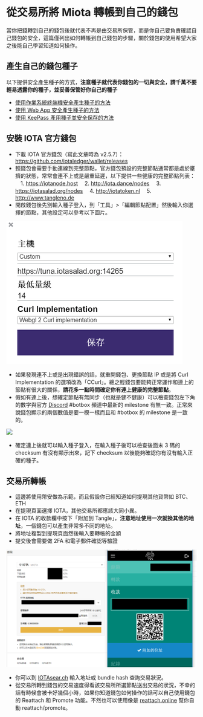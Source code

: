 # 從交易所將 Miota 轉帳到自己的錢包
當你把錢轉到自己的錢包後就代表不再是由交易所保管，而是你自己要負責確認自己錢包的安全，這篇僅列出如何轉帳到自己錢包的步驟，關於錢包的使用希望大家之後能自己學習知道如何操作。

## 產生自己的錢包種子
以下提供安全產生種子的方式，**注意種子就代表你錢包的一切與安全，請千萬不要輕易透露你的種子，並妥善保管好你自己的種子**
* [使用作業系統終端機安全產生種子的方法](https://hackmd.io/s/BkS2NOSBz)
* [使用 Web App 安全產生種子的方法](https://hackmd.io/s/HyhLH6EHG)
* [使用 KeePass 產用種子並安全保存的方法](https://hackmd.io/s/BJu5FZVBf)
## 安裝 IOTA 官方錢包
* 下載 IOTA 官方錢包（寫此文章時為 v2.5.7）：https://github.com/iotaledger/wallet/releases
* 輕錢包會需要手動連線到完整節點，官方錢包預設的完整節點通常都是處於壅擠的狀態，常常會連不上或是嚴重延遲，以下提供一些健康的完整節點列表：
　1. https://iotanode.host
　2. http://iota.dance/nodes
　3. https://iotasalad.org/nodes
　4. http://iotatoken.nl
　5. http://www.tangleno.de
* 開啟錢包後先別輸入種子登入，到「工具」>「編輯節點配置」然後輸入你選擇的節點，其他設定可以參考以下圖片。

![](snapshot/wsetup.png)

* 如果發現連不上或是出現錯誤的話，就重開錢包、更換節點 IP 或是將 Curl Implementation 的選項改為「CCurl」。總之輕錢包要能夠正常運作和連上的節點有很大的關係，**請花多一點時間確定你有連上健康的完整節點**。
* 假如有連上後，想確定節點有無同步（也就是健不健康）可以檢查錢包左下角的數字與官方 [Discord](https://discord.gg/rx5uu8z) #botbox 頻道中最新的 milestone 有無一致。正常來說錢包顯示的兩個數值是要一模一樣而且和 #botbox 的 milestone 是一致的。

![](images/milestone.png)

* 確定連上後就可以輸入種子登入，在輸入種子後可以檢查後面末 3 碼的 checksum 有沒有顯示出來，記下 checksum 以後能夠確認你有沒有輸入正確的種子。

## 交易所轉帳
* 這邊將使用幣安做為示範，而且假設你已經知道如何提現其他貨幣如 BTC、ETH
* 在提現頁面選擇 IOTA，其他交易所都應該大同小異。
* 在 IOTA 的收款欄中按下「附加到 Tangle」，**注意地址使用一次就換其他的地址**，一個錢包可以產生非常多不同的地址。
* 將地址複製到提現頁面然後輸入要轉帳的金額
* 提交後會需要做 2FA 和電子郵件確認等驗證

![](images/withdr.png)


* 你可以到 [IOTAsear.ch](https://iotasear.ch/) 輸入地址或 bundle hash 查詢交易狀況。
* 從交易所轉到錢包的交易速度得看該交易所所選節點送出交易的狀況，不幸的話有時候會被卡好幾個小時，如果你知道錢包如何操作的話可以自己使用錢包的 Reattach 和 Promote 功能。不然也可以使用像是 [reattach.online](http://reattach.online) 幫你自動 reattach/promote。

